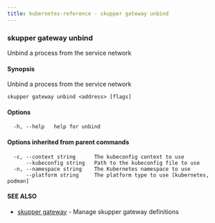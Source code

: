 ```yaml
---
title: kubernetes-reference - skupper gateway unbind
---
```

### skupper gateway unbind

Unbind a process from the service network

#### Synopsis

Unbind a process from the service network

```
skupper gateway unbind <address> [flags]
```

#### Options

```
  -h, --help   help for unbind
```

#### Options inherited from parent commands

```
  -c, --context string      The kubeconfig context to use
      --kubeconfig string   Path to the kubeconfig file to use
  -n, --namespace string    The Kubernetes namespace to use
      --platform string     The platform type to use [kubernetes, podman]
```

#### SEE ALSO

* [skupper gateway](skupper_gateway.html)	 - Manage skupper gateway definitions

<!-- ###### Auto generated by spf13/cobra on 25-Jan-2024
 -->